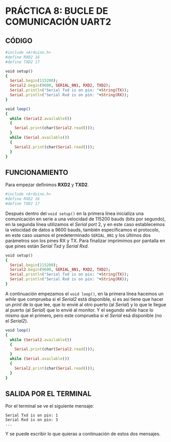 # PRÁCTICA 8: BUCLE DE COMUNICACIÓN UART2

## CÓDIGO

```ruby
#include <Arduino.h>
#define RXD2 16
#define TXD2 17

void setup()
{
  Serial.begin(115200);
  Serial2.begin(9600, SERIAL_8N1, RXD2, TXD2);
  Serial.println("Serial Txd is on pin: "+String(TX));
  Serial.println("Serial Rxd is on pin: "+String(RX));
}

void loop()
{
  while (Serial2.available()) 
  {
    Serial.print(char(Serial2.read()));
  }
  while (Serial.available())
  {
    Serial2.print(char(Serial.read()));
  }
}
```

## FUNCIONAMIENTO

Para empezar definimos **RXD2** y **TXD2**.

```ruby
#include <Arduino.h>
#define RXD2 16
#define TXD2 17
```

Después dentro del `void setup()` en la primera línea inicializa una comunicación en serie a una velocidad de 115200 bauds (bits por segundo), en la segunda línea utilizamos el *Serial port* 2, y en este caso establecemos la velocidad de datos a 9600 bauds, también especificamos el protocolo, en este caso usamos el predeterminado `SERIAL_8N1` y los últimos dos parámetros son los pines RX y TX. Para finalizar imprimimos por pantalla en que pines están *Serial Txd* y *Serial Rxd*.

```ruby
void setup()
{
  Serial.begin(115200);
  Serial2.begin(9600, SERIAL_8N1, RXD2, TXD2);
  Serial.println("Serial Txd is on pin: "+String(TX));
  Serial.println("Serial Rxd is on pin: "+String(RX));
}
```
A continuación empezamos el `void loop()`, en la primera línea hacemos un *while* que comprueba si el *Serial2* está disponible, si es así tiene que hacer un *print* de lo que lee, que lo envié al otro puerto (al *Serial*) y lo que le llegue al puerto (al *Serial*) que lo envié al monitor. Y el segundo *while* hace lo mismo que el primero, pero este comprueba si el *Serial* esá disponible (no el *Serial2*).

```ruby
void loop()
{
  while (Serial2.available()) 
  {
    Serial.print(char(Serial2.read()));
  }
  while (Serial.available())
  {
    Serial2.print(char(Serial.read()));
  }
}
```

## SALIDA POR EL TERMINAL

Por el terminal se ve el siguiente mensaje:

```
Serial Txd is on pin: 1
Serial Rxd is on pin: 3
...
```

Y se puede escribir lo que quieras a continuación de estos dos mensajes.